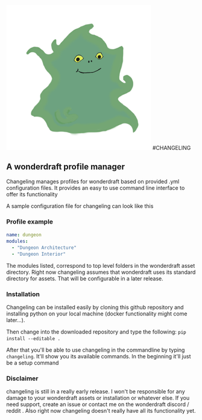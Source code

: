 ![alt text](images/changeling.png )
#CHANGELING
## A wonderdraft profile manager

Changeling manages profiles for wonderdraft based on provided .yml configuration files.
It provides an easy to use command line interface to offer its functionality

A sample configuration file for changeling can look like this

### Profile example

````yaml
name: dungeon
modules:
  - "Dungeon Architecture"
  - "Dungeon Interior"
````

The modules listed, correspond to top level folders in the wonderdraft asset directory.
Right now changeling assumes that wonderdraft uses its standard directory for assets. That 
will be configurable in a later release.

### Installation

Changeling can be installed easily by cloning this github repository and installing
python on your local machine (docker functionality might come later...).

Then change into the downloaded repository and type the following:
``pip install --editable .``

After that you'll be able to use changeling in the commandline by typing ``changeling``.
It'll show you its available commands. In the beginning it'll just be a setup command

### Disclaimer

changeling is still in a really early release. I won't be responsible for any damage to your
wonderdraft assets or installation or whatever else. If you need support, create an issue or
contact me on the wonderdraft discord / reddit . Also right now changeling doesn't really have
all its functionality yet.